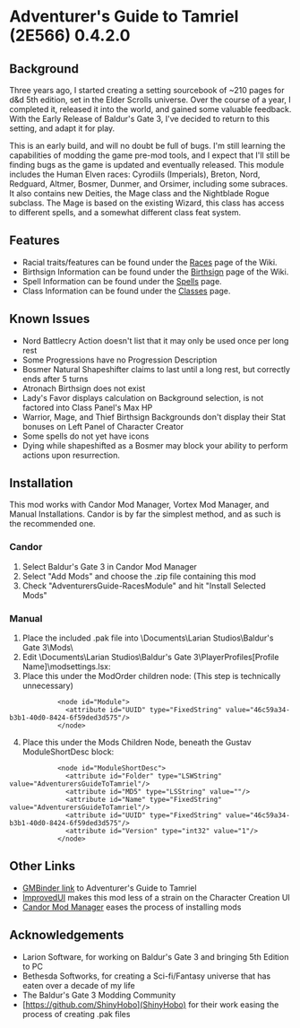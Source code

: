 # Adventurer's Guide to Tamriel (2E566) 0.4.2.0

## Background
Three years ago, I started creating a setting sourcebook of ~210 pages for d&d 5th edition, set
in the Elder Scrolls universe. Over the course of a year, I completed it, released it into the
world, and gained some valuable feedback. With the Early Release of Baldur's Gate 3, I've
decided to return to this setting, and adapt it for play.

This is an early build, and will no doubt be full of bugs. I'm still learning the capabilities
of modding the game pre-mod tools, and I expect that I'll still be finding bugs as the game
is updated and eventually released. This module includes the Human Elven races: Cyrodiils
(Imperials), Breton, Nord, Redguard, Altmer, Bosmer, Dunmer, and Orsimer, including some
subraces. It also contains new Deities, the Mage class and the Nightblade Rogue subclass.
The Mage is based on the existing Wizard, this class has access to different spells, and
a somewhat different class feat system.

## Features
- Racial traits/features can be found under the [Races](https://github.com/khuckins/BG3-adventurers-guide-to-tamriel-2e566/wiki/Races) page of the Wiki.
- Birthsign Information can be found under the [Birthsign](https://github.com/khuckins/BG3-adventurers-guide-to-tamriel-2e566/wiki/Birthsigns) page of the Wiki.
- Spell Information can be found under the [Spells](https://github.com/khuckins/BG3-adventurers-guide-to-tamriel-2e566/wiki/Spells) page.
- Class Information can be found under the [Classes](https://github.com/khuckins/BG3-adventurers-guide-to-tamriel-2e566/wiki/Classes) page.

## Known Issues
- Nord Battlecry Action doesn't list that it may only be used once per long rest
- Some Progressions have no Progression Description
- Bosmer Natural Shapeshifter claims to last until a long rest, but correctly ends after 5 turns
- Atronach Birthsign does not exist
- Lady's Favor displays calculation on Background selection, is not factored into Class Panel's Max HP
- Warrior, Mage, and Thief Birthsign Backgrounds don't display their Stat bonuses on Left Panel of Character Creator
- Some spells do not yet have icons
- Dying while shapeshifted as a Bosmer may block your ability to perform actions upon resurrection.

## Installation
This mod works with Candor Mod Manager, Vortex Mod Manager, and Manual Installations. Candor is by far the simplest method, and as such is the recommended one.

### Candor
1. Select Baldur's Gate 3 in Candor Mod Manager
2. Select "Add Mods" and choose the .zip file containing this mod
3. Check "AdventurersGuide-RacesModule" and hit "Install Selected Mods"

### Manual
1. Place the included .pak file into \Documents\Larian Studios\Baldur's Gate 3\Mods\
2. Edit \Documents\Larian Studios\Baldur's Gate 3\PlayerProfiles\[Profile Name]\modsettings.lsx:
3. Place this under the ModOrder children node: (This step is technically unnecessary)
```
            <node id="Module">
              <attribute id="UUID" type="FixedString" value="46c59a34-b3b1-40d0-8424-6f59ded3d575"/>
            </node>
```
4. Place this under the Mods Children Node, beneath the Gustav ModuleShortDesc block:
```
            <node id="ModuleShortDesc">
              <attribute id="Folder" type="LSWString" value="AdventurersGuideToTamriel"/>
              <attribute id="MD5" type="LSString" value=""/>
              <attribute id="Name" type="FixedString" value="AdventurersGuideToTamriel"/>
              <attribute id="UUID" type="FixedString" value="46c59a34-b3b1-40d0-8424-6f59ded3d575"/>
              <attribute id="Version" type="int32" value="1"/>
            </node>
```

## Other Links
- [GMBinder link](https://www.gmbinder.com/share/-L3u-2oe4GFo8GtXlRHC) to Adventurer's Guide to Tamriel
- [ImprovedUI](https://www.nexusmods.com/baldursgate3/mods/13) makes this mod less of a strain on the Character Creation UI
- [Candor Mod Manager](https://www.nexusmods.com/baldursgate3/mods/22) eases the process of installing mods

## Acknowledgements
- Larion Software, for working on Baldur's Gate 3 and bringing 5th Edition to PC
- Bethesda Softworks, for creating a Sci-fi/Fantasy universe that has eaten over a decade of my life
- The Baldur's Gate 3 Modding Community
- [https://github.com/ShinyHobo](ShinyHobo) for their work easing the process of creating .pak files
